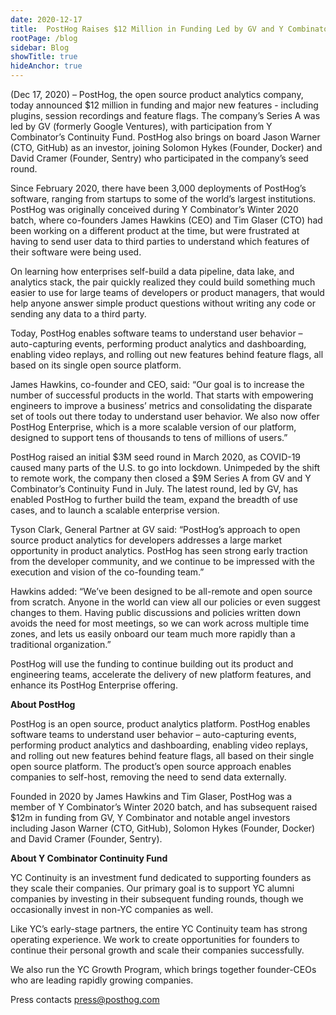 ```yaml
---
date: 2020-12-17
title:  PostHog Raises $12 Million in Funding Led by GV and Y Combinator
rootPage: /blog
sidebar: Blog
showTitle: true
hideAnchor: true
---
```


(Dec 17, 2020) – PostHog, the open source product analytics company, today announced $12 million in funding and major new features - including plugins, session recordings and  feature flags. The company’s Series A was led by GV (formerly Google Ventures), with participation from Y Combinator’s Continuity Fund. PostHog also brings on board Jason Warner (CTO, GitHub) as an investor, joining Solomon Hykes (Founder, Docker) and David Cramer (Founder, Sentry) who participated in the company’s seed round. 

Since February 2020, there have been 3,000 deployments of PostHog’s software, ranging from startups to some of the world’s largest institutions. PostHog was originally conceived during Y Combinator’s Winter 2020 batch, where co-founders James Hawkins (CEO) and Tim Glaser (CTO) had been working on a different product at the time, but were frustrated at having to send user data to third parties to understand which features of their software were being used. 

On learning how enterprises self-build a data pipeline, data lake, and analytics stack, the pair quickly realized they could build something much easier to use for large teams of developers or product managers, that would help anyone answer simple product questions without writing any code or sending any data to a third party.

Today, PostHog enables software teams to understand user behavior – auto-capturing events, performing product analytics and dashboarding, enabling video replays, and rolling out new features behind feature flags, all based on its single open source platform. 

James Hawkins, co-founder and CEO, said: “Our goal is to increase the number of successful products in the world. That starts with empowering engineers to improve a business’ metrics and consolidating the disparate set of tools out there today to understand user behavior. We also now offer PostHog Enterprise, which is a more scalable version of our platform, designed to support tens of thousands to tens of millions of users.”

PostHog raised an initial $3M seed round in March 2020, as COVID-19 caused many parts of the U.S. to go into lockdown. Unimpeded by the shift to remote work, the company then closed a $9M Series A from GV and Y Combinator’s Continuity Fund in July. The latest round, led by GV, has enabled PostHog to further build the team, expand the breadth of use cases, and to launch a scalable enterprise version.

Tyson Clark, General Partner at GV said: “PostHog’s approach to open source product analytics for developers addresses a large market opportunity in product analytics. PostHog has seen strong early traction from the developer community, and we continue to be impressed with the execution and vision of the co-founding team.” 

Hawkins added: “We’ve been designed to be all-remote and open source from scratch. Anyone in the world can view all our policies or even suggest changes to them. Having public discussions and policies written down avoids the need for most meetings, so we can work across multiple time zones, and lets us easily onboard our team much more rapidly than a traditional organization.”

PostHog will use the funding to continue building out its product and engineering teams, accelerate the delivery of new platform features, and enhance its PostHog Enterprise offering.


**About PostHog**

PostHog is an open source, product analytics platform. PostHog enables software teams to understand user behavior – auto-capturing events, performing product analytics and dashboarding, enabling video replays, and rolling out new features behind feature flags, all based on their single open source platform. The product’s open source approach enables companies to self-host, removing the need to send data externally. 

Founded in 2020 by James Hawkins and Tim Glaser, PostHog was a member of Y Combinator’s Winter 2020 batch, and has subsequent raised $12m in funding from GV, Y Combinator and notable angel investors including Jason Warner (CTO, GitHub), Solomon Hykes (Founder, Docker) and David Cramer (Founder, Sentry).

**About Y Combinator Continuity Fund**

YC Continuity is an investment fund dedicated to supporting founders as they scale their companies. Our primary goal is to support YC alumni companies by investing in their subsequent funding rounds, though we occasionally invest in non-YC companies as well.

Like YC’s early-stage partners, the entire YC Continuity team has strong operating experience. We work to create opportunities for founders to continue their personal growth and scale their companies successfully.

We also run the YC Growth Program, which brings together founder-CEOs who are leading rapidly growing companies.

Press contacts
[press@posthog.com](mailto:press@posthog.com)
